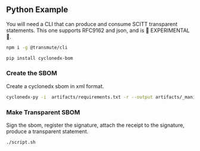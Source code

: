 ## Python Example


You will need a CLI that can produce and consume SCITT transparent statements.
This one supports RFC9162 and json, and is 🚧 EXPERIMENTAL 🚧.

```sh
npm i -g @transmute/cli
```

```sh
pip install cyclonedx-bom
```

### Create the SBOM

Create a cyclonedx sbom in xml format.

```sh
cyclonedx-py -i  artifacts/requirements.txt -r --output artifacts/_manifest/cyclonedx.xml
```

### Make Transparent SBOM

Sign the sbom, register the signature, attach the receipt to the signature, produce a transparent statement.

```sh
./script.sh
```
